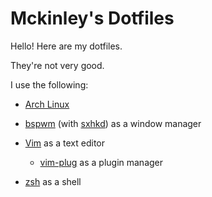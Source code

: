 # Mckinley's Dotfiles
Hello! Here are my dotfiles.

They're not very good.

I use the following:

- [Arch Linux](https://archlinux.org)

- [bspwm](https://github.com/baskerville/bspwm) (with [sxhkd](https://github.com/baskerville/sxhkd)) as a window manager

- [Vim](https://vim.org) as a text editor

  - [vim-plug](https://github.com/junegunn/vim-plug) as a plugin manager

- [zsh](https://en.wikipedia.org/wiki/Z_shell) as a shell

  